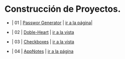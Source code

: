 # Construcción de Proyectos.

 * | 01 | [Passwor Generator](https://github.com/ElideZavala/150-Project-Goal/tree/main/Password-Generator) | [ir a la página](https://keen-goldberg-2dd194.netlify.app/)| 


  * | 02 | [Doble-Heart](https://github.com/ElideZavala/150-Project-Goal/tree/main/Doble-Heart) | [ir a la vista](https://wonderful-haibt-1591cc.netlify.app/) 

  
  * | 03 | [Checkboxes](https://github.com/ElideZavala/150-Project-Goal/tree/main/Checkboxes) | [ir a la vista](https://naughty-bose-a369b1.netlify.app/) 

  * | 04 | [AppNotes](https://github.com/ElideZavala/150-Project-Goal/tree/main/Notes-app) | [ir a la página](https://tender-hugle-f28617.netlify.app/) 

